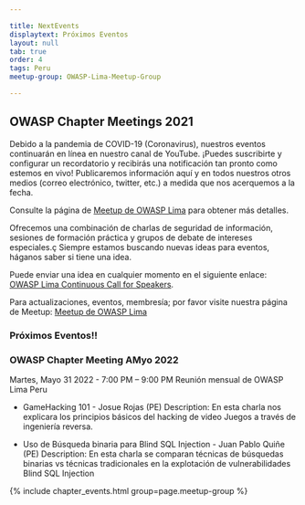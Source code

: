 ```yaml
---

title: NextEvents
displaytext: Próximos Eventos
layout: null
tab: true
order: 4
tags: Peru
meetup-group: OWASP-Lima-Meetup-Group

---
```


## OWASP Chapter Meetings 2021

Debido a la pandemia de COVID-19 (Coronavirus), nuestros eventos continuarán en línea en nuestro canal de YouTube.
¡Puedes suscribirte y configurar un recordatorio y recibirás una notificación tan pronto como estemos en vivo!
Publicaremos información aquí y en todos nuestros otros medios (correo electrónico, twitter, etc.) a medida que nos acerquemos a la fecha.

Consulte la página de [Meetup de OWASP Lima](https://www.meetup.com/es-ES/OWASP-Lima-Meetup-Group) para obtener más detalles.

Ofrecemos una combinación de charlas de seguridad de información, sesiones de formación práctica y grupos de debate de intereses especiales.ç
Siempre estamos buscando nuevas ideas para eventos, háganos saber si tiene una idea.

Puede enviar una idea en cualquier momento en el siguiente enlace: [OWASP Lima Continuous Call for Speakers](https://forms.gle/2447HpsDH1NqwBwx5).

Para actualizaciones, eventos, membresía; por favor visite nuestra página de Meetup: [Meetup de OWASP Lima](https://www.meetup.com/es-ES/OWASP-Lima-Meetup-Group)


### Próximos Eventos!!
  
### OWASP Chapter Meeting AMyo 2022
Martes, Mayo 31 2022 - 7:00 PM – 9:00 PM
Reunión mensual de OWASP Lima Peru

* GameHacking 101 - Josue Rojas (PE)
Description: En esta charla nos explicara los principios básicos del hacking de video Juegos a través de ingeniería reversa.

* Uso de Búsqueda binaria para Blind SQL Injection - Juan Pablo Quiñe (PE)
Description: En esta charla se comparan técnicas de búsquedas binarias vs técnicas tradicionales en la explotación de vulnerabilidades Blind SQL Injection
  
  
{% include chapter_events.html group=page.meetup-group %}

